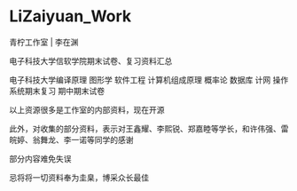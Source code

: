 # LiZaiyuan_Work

青柠工作室 | 李在渊

电子科技大学信软学院期末试卷、复习资料汇总

电子科技大学编译原理 图形学 软件工程 计算机组成原理 概率论 数据库 计网 操作系统期末复习 期中期末试卷

以上资源很多是工作室的内部资料，现在开源

此外，对收集的部分资料，表示对王鑫耀、李熙锐、郑嘉睦等学长，和许伟强、雷皖婷、翁舞龙、李一诺等同学的感谢

部分内容难免失误

忌将将一切资料奉为圭臬，博采众长最佳
